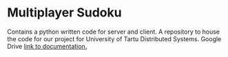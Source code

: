 # Multiplayer Sudoku
Contains a python written code for server and client.
A repository to house the code for our project for University of Tartu Distributed Systems.
Google Drive [link to documentation.](https://docs.google.com/document/d/1iKVRmPwbUHGMViegkywExXyRUNWbCjEMHogWHp9oizc/edit?usp=sharing)
